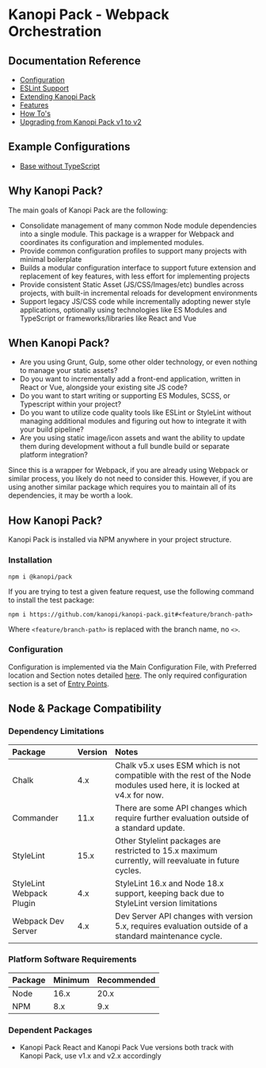 # Kanopi Pack - Webpack Orchestration

## Documentation Reference

- [Configuration](./documentation/configuration.md)
- [ESLint Support](./documentation/eslint.md)
- [Extending Kanopi Pack](./documentation/extending.md)
- [Features](./documentation/features.md)
- [How To's](./documentation/howtos.md)
- [Upgrading from Kanopi Pack v1 to v2](./documentation/upgrade.md)

## Example Configurations

- [Base without TypeScript](./examples/base-no-typescript/)

## Why Kanopi Pack?

The main goals of Kanopi Pack are the following:

* Consolidate management of many common Node module dependencies into a single module. This package is a wrapper for Webpack and coordinates its configuration and implemented modules.
* Provide common configuration profiles to support many projects with minimal boilerplate
* Builds a modular configuration interface to support future extension and replacement of key features, with less effort for implementing projects
* Provide consistent Static Asset (JS/CSS/Images/etc) bundles across projects, with built-in incremental reloads for development environments
* Support legacy JS/CSS code while incrementally adopting newer style applications, optionally using technologies like ES Modules and TypeScript or frameworks/libraries like React and Vue

## When Kanopi Pack?

* Are you using Grunt, Gulp, some other older technology, or even nothing to manage your static assets?
* Do you want to incrementally add a front-end application, written in React or Vue, alongside your existing site JS code?
* Do you want to start writing or supporting ES Modules, SCSS, or Typescript within your project?
* Do you want to utilize code quality tools like ESLint or StyleLint without managing additional modules and figuring out how to integrate it with your build pipeline?
* Are you using static image/icon assets and want the ability to update them during development without a full bundle build or separate platform integration?

Since this is a wrapper for Webpack, if you are already using Webpack or similar process, you likely do not need to consider this. However, if you are using another similar package which requires you to maintain all of its dependencies, it may be worth a look.

## How Kanopi Pack?

Kanopi Pack is installed via NPM anywhere in your project structure. 

### Installation 

```
npm i @kanopi/pack
```

If you are trying to test a given feature request, use the following command to install the test package:

```
npm i https://github.com/kanopi/kanopi-pack.git#<feature/branch-path>
```

Where `<feature/branch-path>` is replaced with the branch name, no `<>`.

### Configuration

Configuration is implemented via the Main Configuration File, with Preferred location and Section notes detailed [here](./documentation/configuration.md). The only required configuration section is a set of [Entry Points](./documentation/configuration.md#entry-points).

## Node & Package Compatibility

### Dependency Limitations

| Package                  | Version | Notes                                                                                                                  | 
|:-------------------------|:--------|:-----------------------------------------------------------------------------------------------------------------------|
| Chalk                    | 4.x     | Chalk v5.x uses ESM which is not compatible with the rest of the Node modules used here, it is locked at v4.x for now. |
| Commander                | 11.x    | There are some API changes which require further evaluation outside of a standard update.                              |
| StyleLint                | 15.x    | Other Stylelint packages are restricted to 15.x maximum currently, will reevaluate in future cycles.                   | 
| StyleLint Webpack Plugin | 4.x     | StyleLint 16.x and Node 18.x support, keeping back due to StyleLint version limitations                                |
| Webpack Dev Server       | 4.x     | Dev Server API changes with version 5.x, requires evaluation outside of a standard maintenance cycle.                  |


### Platform Software Requirements

| Package | Minimum | Recommended | 
|:--------|:--------|:------------|
| Node    | 16.x    | 20.x        |
| NPM     | 8.x     | 9.x         |

### Dependent Packages

- Kanopi Pack React and Kanopi Pack Vue versions both track with Kanopi Pack, use v1.x and v2.x accordingly
